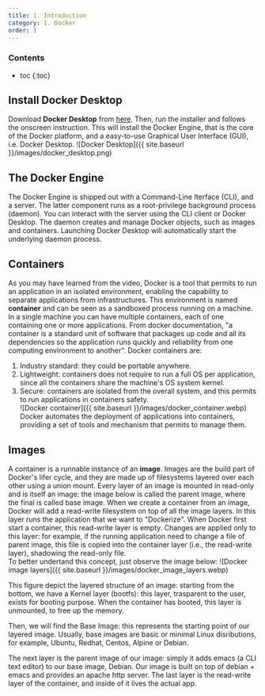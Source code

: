 ```yaml
---
title: 1. Introduction 
category: 1. Docker
order: 1
---
```

### Contents
* toc
{:toc}
## Install Docker Desktop
Download **Docker Desktop** from [here](https://www.docker.com/products/docker-desktop/). Then, run the installer and follows the onscreen instruction. This will install the Docker Engine, that is the core of the Docker platform, and a easy-to-use Graphical User Interface (GUI), i.e. Docker Desktop.
![Docker Desktop]({{ site.baseurl }}/images/docker_desktop.png)
## The Docker Engine
The Docker Engine is shipped out with a Command-Line Iterface (CLI), and a server. The latter component runs as a root-privilege background process (daemon). You can interact with the server using the CLI client or Docker Desktop. The daemon creates and manage Docker objects, such as images and containers. 
Launching Docker Desktop will automatically start the underlying daemon process.

## Containers

As you may have learned from the video, Docker is a tool that permits to run an application in an isolated environment, enabling the capability to separate applications from infrastructures. This environment is named **container** and can be seen as a sandboxed process running on a machine. In a single machine you can have multiple containers, each of one containing one or more applications. From docker documentation, "a container is a standard unit of software that packages up code and all its dependencies so the application runs quickly and reliability from one computing environment to another". 
Docker containers are:
1. Industry standard: they could be portable anywhere.
2. Lightweight: containers does not require to run a full OS per application, since all the containers share the machine's OS system kernel.
3. Secure: containers are isolated from the overall system, and this permits to run applications in containers safety.  
![Docker container]({{ site.baseurl }}/images/docker_container.webp)
Docker automates the deployment of applications into containers, providing a set of tools and mechanism that permits to manage them.

## Images
A container is a runnable instance of an **image**. Images are the build part of Docker's lifer cycle, and they are made up of filesystems layered over each other using a union mount. Every layer of an image is mounted in read-only and is itself an image: the image below is called the parent image, where the final is called base image.
When we create a container from an image, Docker will add a read-write filesystem on top of all the image layers. In this layer runs the application that we want to "Dockerize". When Docker first start a container, this read-write layer is empty. Changes are applied only to this layer: for example, if the running application need to change a file of parent image, this file is copied into the container layer (i.e., the read-write layer), shadowing the read-only file.  
To better undertand this concept, just observe the image below:
![Docker image layers]({{ site.baseurl }}/images/docker_image_layers.webp)

This figure depict the layered structure of an image: starting from the bottom, we have a Kernel layer (bootfs): this layer, trasparent to the user, exists for booting purpose. When the container has booted, this layer is unmounted, to free up the memory.

Then, we will find the Base Image: this represents the starting point of our layered image. Usually, base images are basic or minimal Linux disributions, for example, Ubuntu, Redhat, Centos, Alpine or Debian.  

The next layer is the parent image of our image: simply it adds emacs (a CLI text editor) to our base image, Debian. Our image is built on top of debian + emacs and provides an apache http server. The last layer is the read-write layer of the container, and inside of it lives the actual app.
